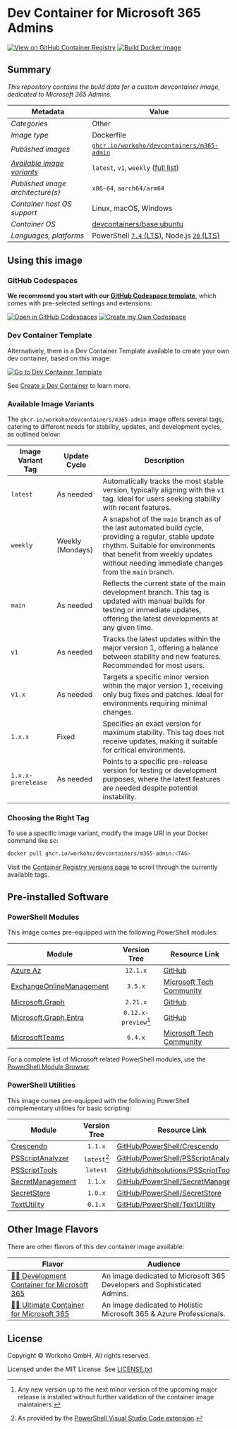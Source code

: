 # Dev Container for Microsoft 365 Admins

[![View on GitHub Container Registry](https://img.shields.io/badge/View%20on-GitHub%20Container%20Registry-blue?logo=github)](https://ghcr.io/workoho/devcontainers/m365-admin)
[![Build Docker Image](https://github.com/workoho/devcontainer-image-m365-admin/actions/workflows/BUILD-01_build-push-devcontainer-image.yml/badge.svg)](https://github.com/workoho/devcontainer-image-m365-admin/actions/workflows/BUILD-01_build-push-devcontainer-image.yml)

## Summary

_This repository contains the build data for a custom devcontainer image, dedicated to Microsoft 365 Admins._

| Metadata                                                | Value                                                |
| ------------------------------------------------------- | ---------------------------------------------------- |
| _Categories_                                            | Other                                                |
| _Image type_                                            | Dockerfile                                           |
| _Published images_                                      | [`ghcr.io/workoho/devcontainers/m365-admin`][1]      |
| [_Available image variants_](#available-image-variants) | `latest`, `v1`, `weekly` ([full list][2])            |
| _Published image architecture(s)_                       | `x86-64`, `aarch64/arm64`                            |
| _Container host OS support_                             | Linux, macOS, Windows                                |
| _Container OS_                                          | [devcontainers/base:ubuntu][3]                       |
| _Languages, platforms_                                  | PowerShell [`7.4` (LTS)][4], Node.js [`20` (LTS)][5] |

[1]: https://ghcr.io/workoho/devcontainers/m365-admin
[2]: https://github.com/workoho/devcontainer-image-m365-admin/pkgs/container/devcontainers%2Fm365-admin/versions?filters%5Bversion_type%5D=tagged
[3]: https://github.com/devcontainers/images/tree/main/src/base-ubuntu
[4]: https://learn.microsoft.com/en-us/powershell/scripting/install/powershell-support-lifecycle
[5]: https://nodejs.org/en/about/previous-releases

## Using this image

### GitHub Codespaces

**We recommend you start with our [GitHub Codespace template](https://github.com/workoho/codespace-m365-admin)**,
which comes with pre-selected settings and extensions:

[![Open in GitHub Codespaces](https://github.com/codespaces/badge.svg)](https://codespaces.new/workoho/codespace-m365-admin)
[![Create my Own Codespace](https://img.shields.io/badge/Create-My%20Own%20Codepsace-green?style=for-the-badge)](https://github.com/workoho/codespace-m365-admin/generate)

### Dev Container Template

Alternatively, there is a Dev Container Template available to create your own dev container, based on this image:

[![Go to Dev Container Template](https://img.shields.io/badge/Go%20To-Dev%20Container%20Template-blue?style=for-the-badge)](https://github.com/workoho/devcontainer-templates/tree/main/src/m365-admin)

See [Create a Dev Container](https://code.visualstudio.com/docs/devcontainers/create-dev-container) to learn more.

### Available Image Variants

The `ghcr.io/workoho/devcontainers/m365-admin` image offers several tags, catering to different needs for stability, updates,
and development cycles, as outlined below:

| Image Variant Tag  | Update Cycle     | Description                                                                                                                                                                                                                           |
| ------------------ | ---------------- | ------------------------------------------------------------------------------------------------------------------------------------------------------------------------------------------------------------------------------------- |
| `latest`           | As needed        | Automatically tracks the most stable version, typically aligning with the `v1` tag. Ideal for users seeking stability with recent features.                                                                                           |
| `weekly`           | Weekly (Mondays) | A snapshot of the `main` branch as of the last automated build cycle, providing a regular, stable update rhythm. Suitable for environments that benefit from weekly updates without needing immediate changes from the `main` branch. |
| `main`             | As needed        | Reflects the current state of the main development branch. This tag is updated with manual builds for testing or immediate updates, offering the latest developments at any given time.                                               |
| `v1`               | As needed        | Tracks the latest updates within the major version 1, offering a balance between stability and new features. Recommended for most users.                                                                                              |
| `v1.x`             | As needed        | Targets a specific minor version within the major version 1, receiving only bug fixes and patches. Ideal for environments requiring minimal changes.                                                                                  |
| `1.x.x`            | Fixed            | Specifies an exact version for maximum stability. This tag does not receive updates, making it suitable for critical environments.                                                                                                    |
| `1.x.x-prerelease` | As needed        | Points to a specific pre-release version for testing or development purposes, where the latest features are needed despite potential instability.                                                                                     |

### Choosing the Right Tag

To use a specific image variant, modify the image URI in your Docker command like so:

```bash
docker pull ghcr.io/workoho/devcontainers/m365-admin:<TAG>
```

Visit the [Container Registry versions page][2] to scroll through the currently available tags.

## Pre-installed Software

### PowerShell Modules

This image comes pre-equipped with the following PowerShell modules:

| Module                        |     Version Tree     | Resource Link                                                                                          |
| ----------------------------- | :------------------: | ------------------------------------------------------------------------------------------------------ |
| [Azure Az][6]                 |       `12.1.x`       | [GitHub](https://github.com/Azure/azure-powershell)                                                    |
| [ExchangeOnlineManagement][7] |       `3.5.x`        | [Microsoft Tech Community](https://techcommunity.microsoft.com/t5/exchange/ct-p/Exchange)              |
| [Microsoft.Graph][8]          |       `2.21.x`       | [GitHub](https://github.com/microsoftgraph/msgraph-sdk-powershell)                                     |
| [Microsoft.Graph.Entra][9]    | `0.12.x-preview`[^1] | [GitHub](https://github.com/microsoftgraph/entra-powershell)                                           |
| [MicrosoftTeams][10]          |       `6.4.x`        | [Microsoft Tech Community](https://techcommunity.microsoft.com/t5/microsoft-teams/ct-p/MicrosoftTeams) |

For a complete list of Microsoft related PowerShell modules, use the [PowerShell Module Browser](https://learn.microsoft.com/en-us/powershell/module/).

[6]: https://learn.microsoft.com/en-us/powershell/azure/new-azureps-module-az
[7]: https://learn.microsoft.com/en-us/powershell/exchange/exchange-online-powershell
[8]: https://learn.microsoft.com/en-us/powershell/microsoftgraph/?view=graph-powershell-1.0
[9]: https://learn.microsoft.com/en-us/powershell/entra-powershell/?view=entra-powershell
[10]: https://learn.microsoft.com/en-us/microsoftteams/teams-powershell-overview

### PowerShell Utilities

This image comes pre-equipped with the following PowerShell complementary utilities for basic scripting:

| Module                            | Version Tree | Resource Link                                                                                              |
| --------------------------------- | :----------: | ---------------------------------------------------------------------------------------------------------- |
| [Crescendo][11]                   |   `1.1.x`    | [GitHub/PowerShell/Crescendo](https://github.com/PowerShell/Crescendo)                                     |
| [PSScriptAnalyzer][12]            | `latest`[^2] | [GitHub/PowerShell/PSScriptAnalyzer](https://github.com/PowerShell/PSScriptAnalyzer)                       |
| [PSScriptTools][13]               | `latest`     | [GitHub/jdhitsolutions/PSScriptTools](https://github.com/jdhitsolutions/PSScriptTools)                     |
| [SecretManagement][14]            |   `1.1.x`    | [GitHub/PowerShell/SecretManagement](https://github.com/PowerShell/SecretManagement)                       |
| [SecretStore][14]                 |   `1.0.x`    | [GitHub/PowerShell/SecretStore](https://github.com/PowerShell/SecretStore)                                 |
| [TextUtility][15]                 |   `0.1.x`    | [GitHub/PowerShell/TextUtility](https://github.com/PowerShell/TextUtility)                                 |

[11]: https://learn.microsoft.com/en-us/powershell/utility-modules/crescendo/overview
[12]: https://learn.microsoft.com/en-us/powershell/utility-modules/psscriptanalyzer/overview
[13]: https://github.com/jdhitsolutions/PSScriptTools?tab=readme-ov-file#general-tools
[14]: https://learn.microsoft.com/en-us/powershell/utility-modules/secretmanagement/overview
[15]: https://devblogs.microsoft.com/powershell/microsoft-powershell-textutility-module-updates/

## Other Image Flavors

There are other flavors of this dev container image available:

| Flavor                                                                                                | Audience                                                                 |
| ----------------------------------------------------------------------------------------------------- | ------------------------------------------------------------------------ |
| [🧑‍💻 Development Container for Microsoft 365](https://github.com/workoho/devcontainer-image-m365-dev)   | An image dedicated to Microsoft 365 Developers and Sophisticated Admins. |
| [🧑‍🔧 Ultimate Container for Microsoft 365](https://github.com/workoho/devcontainer-image-m365-ultimate) | An image dedicated to Holistic Microsoft 365 & Azure Professionals. |

## License

Copyright © Workoho GmbH. All rights reserved.

Licensed under the MIT License. See [LICENSE.txt](https://github.com/workoho/devcontainer-image-m365-admin/blob/main/LICENSE.txt)


[^1]: Any new version up to the next minor version of the upcoming major release is installed without further validation of the container image maintainers.

[^2]: As provided by the [PowerShell Visual Studio Code extension](https://code.visualstudio.com/docs/languages/powershell/).
